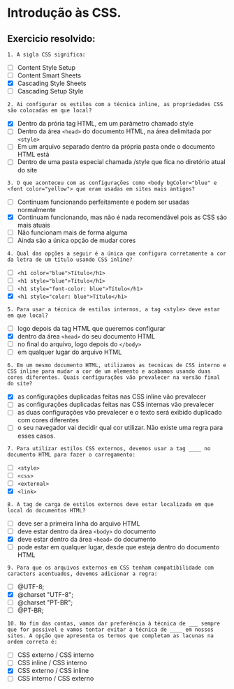 # Introdução às CSS.

## Exercicio resolvido:
`1. A sigla CSS significa:`
* [ ] Content Style Setup
* [ ] Content Smart Sheets
* [x] Cascading Style Sheets
* [ ] Cascading Setup Style

`2. Ai configurar os estilos com a técnica inline, as propriedades CSS são colocadas em que local?`
* [x] Dentro da prória tag HTML, em um parâmetro chamado style
* [ ] Dentro da área `<head>` do documento HTML, na área delimitada por `<style>`
* [ ] Em um arquivo separado dentro da própria pasta onde o documento HTML está
* [ ] Dentro de uma pasta especial chamada /style que fica no diretório atual do site

`3. O que aconteceu com as configurações como <body bgColor="blue" e <font color="yellow"> que eram usadas em sites mais antigos?`
* [ ] Continuam funcionando perfeitamente e podem ser usadas normalmente
* [x] Continuam funcionando, mas não é nada recomendável pois as CSS são mais atuais
* [ ] Não funcionam mais de forma alguma 
* [ ] Ainda são a única opção de mudar cores

`4. Qual das opções a seguir é a única que configura corretamente a cor da letra de um título usando CSS inline?`
* [ ] `<h1 color="blue">Título</h1>`
* [ ] `<h1 style="blue">Título</h1>`
* [ ] `<h1 style="font-color: blue">Título</h1>`
* [x] `<h1 style="color: blue">Título</h1>`

`5. Para usar a técnica de estilos internos, a tag <style> deve estar em que local?`
* [ ] logo depois da tag HTML que queremos configurar
* [x] dentro da área `<head>` do seu documento HTML
* [ ] no final do arquivo, logo depois do `</body>`
* [ ] em qualquer lugar do arquivo HTML

`6. Em um mesmo documento HTML, utilizamos as tecnicas de CSS interno e CSS inline para mudar a cor de um elemento e acabamos usando duas cores diferentes. Quais configurações vão prevalecer na versão final do site?`
* [x] as configurações duplicadas feitas nas CSS inline vão prevalecer
* [ ] as configurações duplicadas feitas nas CSS internas vão prevalecer
* [ ] as duas configurações vão prevalecer e o texto será exibido duplicado com cores diferentes
* [ ] o seu navegador vai decidir qual cor utilizar. Não existe uma regra para esses casos.

`7. Para utilizar estilos CSS externos, devemos usar a tag ____ no documento HTML para fazer o carregamento:`
* [ ] `<style>`
* [ ] `<css>`
* [ ] `<external>`
* [x] `<link>`

`8. A tag de carga de estilos externos deve estar localizada em que local do documentos HTML?`
* [ ] deve ser a primeira linha do arquivo HTML
* [ ] deve estar dentro da área `<body>` do documento
* [x] deve estar dentro da área `<head>` do documento
* [ ] pode estar em qualquer lugar, desde que esteja dentro do documento HTML

`9. Para que os arquivos externos em CSS tenham compatibilidade com caracters acentuados, devemos adicionar a regra:`
* [ ] @UTF-8;
* [x] @charset "UTF-8";
* [ ] @charset "PT-BR";
* [ ] @PT-BR;

`10. No fim das contas, vamos dar preferência à técnica de ___ sempre que for possivel e vamos tentar evitar a técnica de ____ em nossos sites. A opção que apresenta os termos que completam as lacunas na ordem correta é:`
* [ ] CSS externo / CSS interno
* [ ] CSS inline / CSS interno
* [x] CSS externo / CSS inline
* [ ] CSS interno / CSS externo